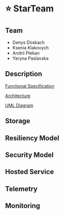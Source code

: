 # ⭐ StarTeam

## Team
- Denys Doskach 
- Ksenia Klakovych
- Andrii Plekan
- Yaryna Paslavska
## Description
[Functional Specification](./docs/Functional%20specification.pdf)

[Architecture](./docs/Architecture.pdf)

[UML Diagram](./docs/SOLID%20Sequence%20diagram.pdf)
## Storage
## Resiliency Model
## Security Model
## Hosted Service
## Telemetry
## Monitoring
